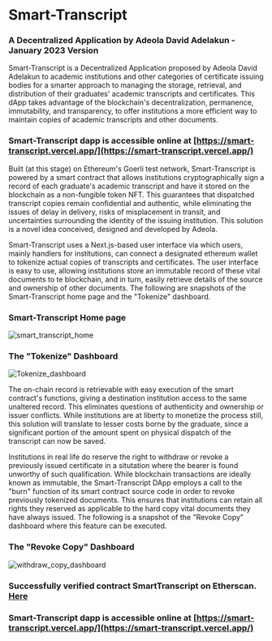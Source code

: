 # Smart-Transcript
### A Decentralized Application by Adeola David Adelakun - January 2023 Version

Smart-Transcript is a Decentralized Application proposed by Adeola David Adelakun to academic institutions and other categories of certificate issuing bodies for a smarter approach to managing the storage, retrieval, and distribution of their graduates' academic transcripts and certificates. This dApp takes advantage of the blockchain's decentralization, permanence, immutability, and transparency, to offer institutions a more efficient way to maintain copies of academic transcripts and other documents.

### Smart-Transcript dapp is accessible online at [https://smart-transcript.vercel.app/](https://smart-transcript.vercel.app/)

Built (at this stage) on Ethereum's Goerli test network, Smart-Transcript is powered by a smart contract that allows institutions cryptographically sign a record of each graduate's academic transcript and have it stored on the blockchain as a non-fungible token NFT. This guarantees that dispatched transcript copies remain confidential and authentic, while eliminating the issues of delay in delivery, risks of misplacement in transit, and uncertainties surrounding the identity of the issuing institution. This solution is a novel idea conceived, designed and developed by Adeola.

Smart-Transcript uses a Next.js-based user interface via which users, mainly handlers for institutions, can connect a designated ethereum wallet to tokenize actual copies of transcripts and certificates. The user interface is easy to use, allowing institutions store an immutable record of these vital documents to te blockchain, and in turn, easily retrieve details of the source and ownership of other documents. The following are snapshots of the Smart-Transcript home page and the "Tokenize" dashboard.


### Smart-Transcript Home page
![smart_transcript_home](https://user-images.githubusercontent.com/101281102/214306233-dd04e2ca-5633-4cac-aacd-df4ad87603b8.JPG)


### The "Tokenize" Dashboard
![Tokenize_dashboard](https://user-images.githubusercontent.com/101281102/214308315-61a8d4c9-1a67-455d-9831-7682a0ce589d.JPG)


The on-chain record is retrievable with easy execution of the smart contract's functions, giving a destination institution access to the same unaltered record. This eliminates questions of authenticity and ownership or issuer conflicts. While institutions are at liberty to monetize the process still, this solution will translate to lesser costs borne by the graduate, since a significant portion of the amount spent on physical dispatch of the transcript can now be saved.

Institutions in real life do reserve the right to withdraw or revoke a previously issued certificate in a situtation where the bearer is found unworthy of such qualification. While blockchain transactions are ideally known as immutable, the Smart-Transcript DApp employs a call to the "burn" function of its smart contract source code in order to revoke previously tokenized documents. This ensures that institutions can retain all rights they reserved as applicable to the hard copy vital documents they have always issued. The following is a snapshot of the "Revoke Copy" dashboard where this feature can be executed.


### The "Revoke Copy" Dashboard
![withdraw_copy_dashboard](https://user-images.githubusercontent.com/101281102/214310202-2c11f2d0-f540-4975-a3df-48cbe6e66926.JPG)


### Successfully verified contract SmartTranscript on Etherscan. [Here](https://goerli.etherscan.io/address/0x73F9671506f3494F97F1e32Ca45810610b3704c5#code)

### Smart-Transcript dapp is accessible online at [https://smart-transcript.vercel.app/](https://smart-transcript.vercel.app/)
